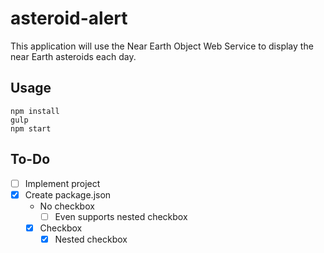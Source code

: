 # asteroid-alert
This application will use the Near Earth Object Web Service to display the near Earth asteroids each day.

## Usage
	npm install
	gulp
	npm start


## To-Do
- [ ] Implement project
- [x] Create package.json
	- No checkbox
		- [ ] Even supports nested checkbox
	- [x] Checkbox
		- [x] Nested checkbox